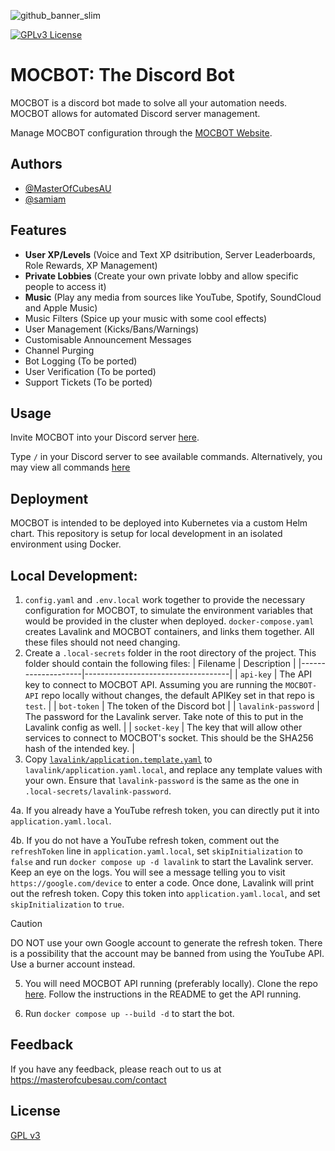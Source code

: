![github_banner_slim](https://github.com/MasterOfCubesAU/MOCBOT/assets/38149391/9f5f850c-cead-4e5e-9cab-ecdf886b6b9a)

[![GPLv3 License](https://img.shields.io/badge/License-GPL%20v3-yellow.svg)](https://opensource.org/licenses/)

# MOCBOT: The Discord Bot

MOCBOT is a discord bot made to solve all your automation needs. MOCBOT allows for automated Discord server management.

Manage MOCBOT configuration through the [MOCBOT Website](https://mocbot.masterofcubesau.com/).

## Authors

- [@MasterOfCubesAU](https://www.github.com/MasterOfCubesAU)
- [@samiam](https://github.com/sam1357)

## Features

- **User XP/Levels** (Voice and Text XP dsitribution, Server Leaderboards, Role Rewards, XP Management)
- **Private Lobbies** (Create your own private lobby and allow specific people to access it)
- **Music** (Play any media from sources like YouTube, Spotify, SoundCloud and Apple Music)
- Music Filters (Spice up your music with some cool effects)
- User Management (Kicks/Bans/Warnings)
- Customisable Announcement Messages
- Channel Purging
- Bot Logging (To be ported)
- User Verification (To be ported)
- Support Tickets (To be ported)

## Usage

Invite MOCBOT into your Discord server [here](https://discord.com/api/oauth2/authorize?client_id=417962459811414027&permissions=8&scope=bot%20applications.commands).

Type `/` in your Discord server to see available commands. Alternatively, you may view all commands [here](https://mocbot.masterofcubesau.com/commands)

## Deployment

MOCBOT is intended to be deployed into Kubernetes via a custom Helm chart. This repository is setup for local development
in an isolated environment using Docker.

## Local Development:

1. `config.yaml` and `.env.local` work together to provide the necessary configuration for MOCBOT, to simulate the environment variables that would be provided
   in the cluster when deployed. `docker-compose.yaml` creates Lavalink and MOCBOT containers, and links them together. All these files should not need changing.
2. Create a `.local-secrets` folder in the root directory of the project. This folder should contain the following files:
   | Filename | Description |
   |--------------------|------------------------------------|
   | `api-key` | The API key to connect to MOCBOT API. Assuming you are running the `MOCBOT-API` repo locally without changes, the default APIKey set in that repo is `test`. |
   | `bot-token` | The token of the Discord bot |
   | `lavalink-password` | The password for the Lavalink server. Take note of this to put in the Lavalink config as well. |
   | `socket-key` | The key that will allow other services to connect to MOCBOT's socket. This should be the SHA256 hash of the intended key. |
3. Copy [`lavalink/application.template.yaml`](./lavalink/application.template.yaml) to `lavalink/application.yaml.local`, and replace any template values with your own. Ensure that
   `lavalink-password` is the same as the one in `.local-secrets/lavalink-password`.

4a. If you already have a YouTube refresh token, you can directly put it into `application.yaml.local`.

4b. If you do not have a YouTube refresh token, comment out the `refreshToken` line in `application.yaml.local`, set `skipInitialization` to `false`
and run `docker compose up -d lavalink` to start the Lavalink server.
Keep an eye on the logs. You will see a message telling you to visit `https://google.com/device` to enter a code. Once done, Lavalink will print out the refresh token.
Copy this token into `application.yaml.local`, and set `skipInitialization` to `true`.

> [!CAUTION]
> DO NOT use your own Google account to generate the refresh token. There is a possibility that the account may be banned from using the YouTube API.
> Use a burner account instead.

5. You will need MOCBOT API running (preferably locally). Clone the repo [here](https://github.com/mocbotau/mocbot-api).
   Follow the instructions in the README to get the API running.

6. Run `docker compose up --build -d` to start the bot.

## Feedback

If you have any feedback, please reach out to us at https://masterofcubesau.com/contact

## License

[GPL v3](https://choosealicense.com/licenses/gpl-3.0/)
